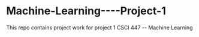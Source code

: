 # Machine-Learning----Project-1
This repo contains project work for project 1 CSCI 447 -- Machine Learning
